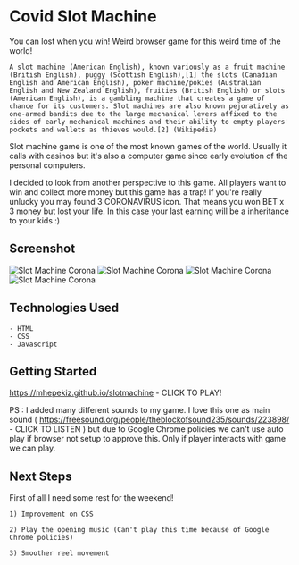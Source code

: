 # Covid Slot Machine

You can lost when you win! Weird browser game for this weird time of the world!

```A slot machine (American English), known variously as a fruit machine (British English), puggy (Scottish English),[1] the slots (Canadian English and American English), poker machine/pokies (Australian English and New Zealand English), fruities (British English) or slots (American English), is a gambling machine that creates a game of chance for its customers. Slot machines are also known pejoratively as one-armed bandits due to the large mechanical levers affixed to the sides of early mechanical machines and their ability to empty players' pockets and wallets as thieves would.[2] (Wikipedia)```

Slot machine game is one of the most known games of the world. Usually it calls with casinos but it's also a computer game since early evolution of the personal computers.

I decided to look from another perspective to this game. All players want to win and collect more money but this game has a trap! If you're really unlucky you may found 3 CORONAVIRUS icon. That means you won BET x 3 money but lost your life. In this case your last earning will be a inheritance to your kids :)


## Screenshot

<img src="https://i.imgur.com/PgsXleF.png" alt="Slot Machine Corona" />

<img src="https://i.imgur.com/chOeIeL.png" alt="Slot Machine Corona" />

<img src="https://i.imgur.com/AFzqkgK.png" alt="Slot Machine Corona" />

<img src="https://i.imgur.com/EuZYHQ6.png" alt="Slot Machine Corona" />


## Technologies Used

	- HTML
	- CSS
	- Javascript

## Getting Started


https://mhepekiz.github.io/slotmachine - CLICK TO PLAY!

PS : I added many different sounds to my game. I love this one as main sound ( https://freesound.org/people/theblockofsound235/sounds/223898/ - CLICK TO LISTEN ) but due to Google Chrome policies we can't use auto play if browser not setup to approve this. Only if player interacts with game we can play. 

## Next Steps 

First of all I need some rest for the weekend!

```
1) Improvement on CSS

2) Play the opening music (Can't play this time because of Google Chrome policies)

3) Smoother reel movement

```
